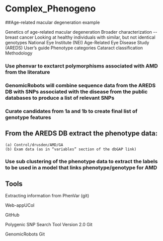 # Complex_Phenogeno

##Age-related macular degeneration example

Genetics of age-related macular degeneration
Broader characterization -- breast cancer
Looking at healthy individuals with similar, but not identical genotypes
National Eye Institute (NEI) Age-Related Eye Disease Study (AREDS)
User’s guide
Phenotype categories
Cataract classification
Methodology 

### Use phenvar to exctarct polymorphisms associated with AMD from the literature 
### GenomicRobots will combine sequence data from the AREDS DB with SNPs associated with the disease from the public databases to produce a list of relevant SNPs
### Curate candidates from 1a and 1b to create final list of genotype features

## From the AREDS DB extract the phenotype data: 
	(a) Control/drusden/AMD/GA
	(b) Exam data (as in “variables” section of the dbGAP link)

### Use sub clustering of the phenotype data to extract the labels to be used in a model that links phenotype/genotype for AMD

## Tools
Extracting information from PhenVar (git)

Web-appUCol

GitHub

Polygenic SNP Search Tool Version 2.0 Git

GenomicRobots Git
